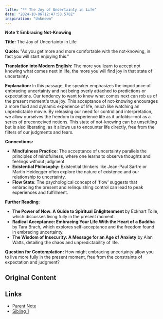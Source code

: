 ```yaml
---
title: "** The Joy of Uncertainty in Life"
date: "2024-10-06T12:47:58.570Z"
inspiration: "Unknown"
---
```



**Note 1: Embracing Not-Knowing**

**Title:** The Joy of Uncertainty in Life

**Quote:** "As you get more and more comfortable with the not-knowing, in fact you will start enjoying this."

**Translation into Modern English:** The more you learn to accept not knowing what comes next in life, the more you will find joy in that state of uncertainty.

**Explanation:** In this passage, the speaker emphasizes the importance of embracing uncertainty and not being overly attached to predictions or expectations. Our tendency to want to know what comes next can rob us of the present moment's true joy. This acceptance of not-knowing encourages a more fluid and dynamic experience of life, much like watching an unpredictable movie. By releasing our need for control and interpretation, we allow ourselves the freedom to experience life as it unfolds—not as a series of preconceived notions. This state of not-knowing can be unsettling but is also liberating, as it allows us to encounter life directly, free from the filters of our judgments and fears.

**Connections:**
- **Mindfulness Practice:** The acceptance of uncertainty parallels the principles of mindfulness, where one learns to observe thoughts and feelings without judgment.
- **Existential Philosophy:** Existential thinkers like Jean-Paul Sartre or Martin Heidegger often explore the nature of existence and our relationship to uncertainty.
- **Flow State:** The psychological concept of 'flow' suggests that embracing the present and relinquishing control can lead to peak experiences and fulfillment.

**Further Reading:**
- **The Power of Now: A Guide to Spiritual Enlightenment** by Eckhart Tolle, which discusses living fully in the present moment.
- **Radical Acceptance: Embracing Your Life With the Heart of a Buddha** by Tara Brach, which explores self-acceptance and the freedom found in embracing uncertainty.
- **The Wisdom of Insecurity: A Message for an Age of Anxiety** by Alan Watts, detailing the chaos and unpredictability of life.

**Question for Contemplation:** How might embracing uncertainty allow you to live more fully in the present moment, free from the constraints of expectation and judgment?

## Original Content



## Links

- [Parent Note](/parent-note.md)
- [Sibling 1](/zettel1.md)
